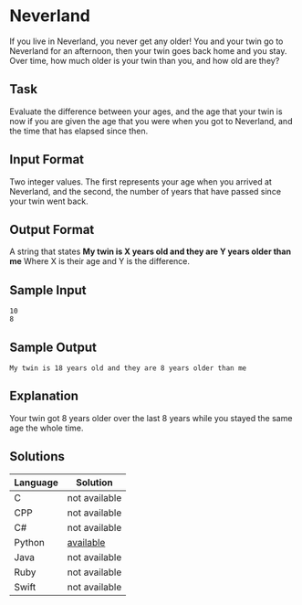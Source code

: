 # Neverland
If you live in Neverland, you never get any older! You and your twin go to Neverland for an afternoon, then your twin goes back home and you stay. Over time, how much older is your twin than you, and how old are they?

## Task
Evaluate the difference between your ages, and the age that your twin is now if you are given the age that you were when you got to Neverland, and the time that has elapsed since then.

## Input Format
Two integer values. The first represents your age when you arrived at Neverland, and the second, the number of years that have passed since your twin went back.

## Output Format
A string that states **My twin is X years old and they are Y years older than me** Where X is their age and Y is the difference.

## Sample Input
```
10
8
```

## Sample Output
```
My twin is 18 years old and they are 8 years older than me
```

## Explanation
Your twin got 8 years older over the last 8 years while you stayed the same age the whole time.

## Solutions

Language | Solution
---------|---------
C | not available
CPP | not available
C# | not available
Python | [available](https://raw.githubusercontent.com/chankruze/challenges/master/sololearn/Neverland/Neverland.py)
Java | not available
Ruby | not available
Swift | not available